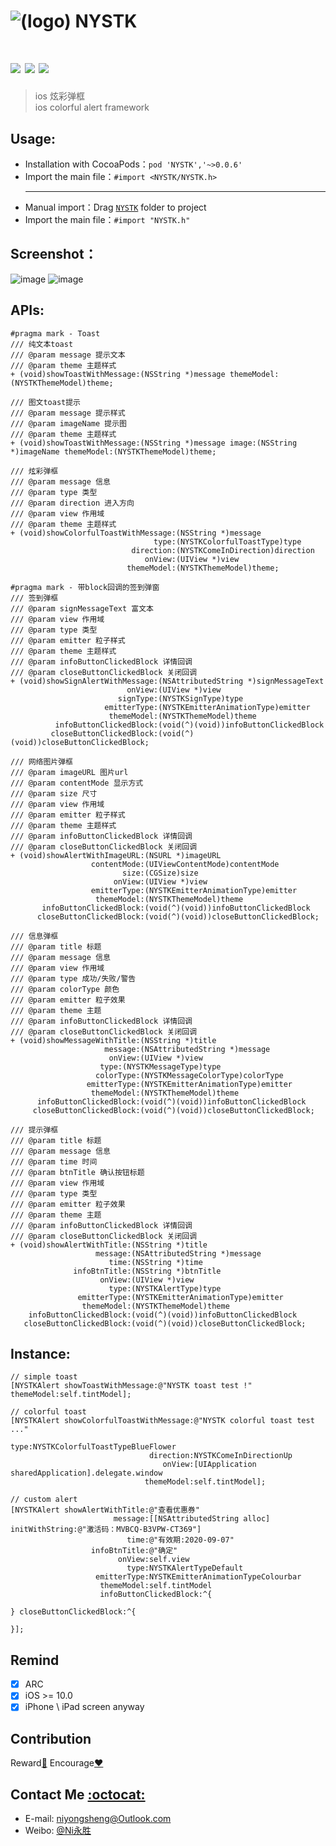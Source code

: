 ![(logo)](https://github.com/niyongsheng/NYSTK/blob/master/logo.png?raw=true)
NYSTK
===
[![](https://img.shields.io/badge/platform-iOS-orange.svg)](https://developer.apple.com/ios/)
[![](http://img.shields.io/travis/CocoaPods/CocoaPods/master.svg?style=flat)](https://travis-ci.org/CocoaPods/NYSTK)
[![](https://img.shields.io/badge/license-MIT-blue.svg)](https://github.com/niyongsheng/NYSMC/blob/master/LICENSE)
===
> ios 炫彩弹框 <br>
> ios colorful alert framework

## Usage:
* Installation with CocoaPods：`pod 'NYSTK','~>0.0.6'`
* Import the main file：`#import <NYSTK/NYSTK.h>`
<br><hr>
* Manual import：Drag [`NYSTK`](https://github.com/niyongsheng/NYSTK/tree/master/NYSTK) folder to project
* Import the main file：`#import "NYSTK.h"`

## Screenshot：
![image](https://github.com/niyongsheng/niyongsheng.github.io/blob/master/Document/nystk_demo_1.gif)
![image](https://github.com/niyongsheng/niyongsheng.github.io/blob/master/Document/nystk_demo_2.gif)

## APIs:

```objc
#pragma mark - Toast
/// 纯文本toast
/// @param message 提示文本
/// @param theme 主题样式
+ (void)showToastWithMessage:(NSString *)message themeModel:(NYSTKThemeModel)theme;

/// 图文toast提示
/// @param message 提示样式
/// @param imageName 提示图
/// @param theme 主题样式
+ (void)showToastWithMessage:(NSString *)message image:(NSString *)imageName themeModel:(NYSTKThemeModel)theme;

/// 炫彩弹框
/// @param message 信息
/// @param type 类型
/// @param direction 进入方向
/// @param view 作用域
/// @param theme 主题样式
+ (void)showColorfulToastWithMessage:(NSString *)message
                                type:(NYSTKColorfulToastType)type
                           direction:(NYSTKComeInDirection)direction
                              onView:(UIView *)view
                          themeModel:(NYSTKThemeModel)theme;

#pragma mark - 带block回调的签到弹窗
/// 签到弹框
/// @param signMessageText 富文本
/// @param view 作用域
/// @param type 类型
/// @param emitter 粒子样式
/// @param theme 主题样式
/// @param infoButtonClickedBlock 详情回调
/// @param closeButtonClickedBlock 关闭回调
+ (void)showSignAlertWithMessage:(NSAttributedString *)signMessageText
                          onView:(UIView *)view
                        signType:(NYSTKSignType)type
                     emitterType:(NYSTKEmitterAnimationType)emitter
                      themeModel:(NYSTKThemeModel)theme
          infoButtonClickedBlock:(void(^)(void))infoButtonClickedBlock
         closeButtonClickedBlock:(void(^)(void))closeButtonClickedBlock;

/// 网络图片弹框
/// @param imageURL 图片url
/// @param contentMode 显示方式
/// @param size 尺寸
/// @param view 作用域
/// @param emitter 粒子样式
/// @param theme 主题样式
/// @param infoButtonClickedBlock 详情回调
/// @param closeButtonClickedBlock 关闭回调
+ (void)showAlertWithImageURL:(NSURL *)imageURL
                  contentMode:(UIViewContentMode)contentMode
                         size:(CGSize)size
                       onView:(UIView *)view
                  emitterType:(NYSTKEmitterAnimationType)emitter
                   themeModel:(NYSTKThemeModel)theme
       infoButtonClickedBlock:(void(^)(void))infoButtonClickedBlock
      closeButtonClickedBlock:(void(^)(void))closeButtonClickedBlock;

/// 信息弹框
/// @param title 标题
/// @param message 信息
/// @param view 作用域
/// @param type 成功/失败/警告
/// @param colorType 颜色
/// @param emitter 粒子效果
/// @param theme 主题
/// @param infoButtonClickedBlock 详情回调
/// @param closeButtonClickedBlock 关闭回调
+ (void)showMessageWithTitle:(NSString *)title
                     message:(NSAttributedString *)message
                      onView:(UIView *)view
                    type:(NYSTKMessageType)type
                   colorType:(NYSTKMessageColorType)colorType
                 emitterType:(NYSTKEmitterAnimationType)emitter
                  themeModel:(NYSTKThemeModel)theme
      infoButtonClickedBlock:(void(^)(void))infoButtonClickedBlock
     closeButtonClickedBlock:(void(^)(void))closeButtonClickedBlock;

/// 提示弹框
/// @param title 标题
/// @param message 信息
/// @param time 时间
/// @param btnTitle 确认按钮标题
/// @param view 作用域
/// @param type 类型
/// @param emitter 粒子效果
/// @param theme 主题
/// @param infoButtonClickedBlock 详情回调
/// @param closeButtonClickedBlock 关闭回调
+ (void)showAlertWithTitle:(NSString *)title
                   message:(NSAttributedString *)message
                      time:(NSString *)time
              infoBtnTitle:(NSString *)btnTitle
                    onView:(UIView *)view
                      type:(NYSTKAlertType)type
               emitterType:(NYSTKEmitterAnimationType)emitter
                themeModel:(NYSTKThemeModel)theme
    infoButtonClickedBlock:(void(^)(void))infoButtonClickedBlock
   closeButtonClickedBlock:(void(^)(void))closeButtonClickedBlock;
```
## Instance:

```objc
// simple toast
[NYSTKAlert showToastWithMessage:@"NYSTK toast test !" themeModel:self.tintModel];

// colorful toast
[NYSTKAlert showColorfulToastWithMessage:@"NYSTK colorful toast test ..."
                                    type:NYSTKColorfulToastTypeBlueFlower
                               direction:NYSTKComeInDirectionUp
                                  onView:[UIApplication sharedApplication].delegate.window
                              themeModel:self.tintModel];

// custom alert
[NYSTKAlert showAlertWithTitle:@"查看优惠券"
                       message:[[NSAttributedString alloc] initWithString:@"激活码：MVBCQ-B3VPW-CT369"]
                          time:@"有效期:2020-09-07"
                  infoBtnTitle:@"确定"
                        onView:self.view
                          type:NYSTKAlertTypeDefault
                   emitterType:NYSTKEmitterAnimationTypeColourbar
                    themeModel:self.tintModel
                    infoButtonClickedBlock:^{

} closeButtonClickedBlock:^{

}]; 
```
<!--

* Step 1.Add Shell
```shell

```
* Step 2.AppDelegate.m
```objc

```
-->
## Remind
- [x] ARC
- [x] iOS >= 10.0
- [x] iPhone \ iPad screen anyway

## Contribution
Reward[:lollipop:](https://github.com/niyongsheng/niyongsheng.github.io/blob/master/Beg/README.md)  Encourage[:heart:](https://github.com/niyongsheng/NYSTK/stargazers)

## Contact Me [:octocat:](https://niyongsheng.github.io)
* E-mail: niyongsheng@Outlook.com
* Weibo: [@Ni永胜](https://weibo.com/u/7317805089)
